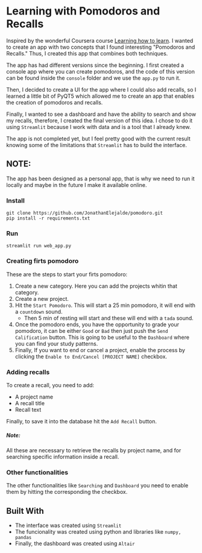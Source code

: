 # Learning with Pomodoros and Recalls

Inspired by the wonderful Coursera course [Learning how to learn](https://www.coursera.org/learn/learning-how-to-learn).
I wanted to create an app with two concepts that I found interesting "Pomodoros and Recalls." Thus, I created this app that combines both techniques.

The app has had different versions since the beginning. I first created a console app where you can create pomodoros, and the code of this version can be found inside the `console` folder and we use the `app.py` to run it.

Then, I decided to create a UI for the app where I could also add recalls, so I learned a little bit of PyQT5 which allowed me to create an app that enables the creation of pomodoros and recalls.

Finally, I wanted to see a dashboard and have the ability to search and show my recalls, therefore, I created the final version of this idea. I chose to do it using `Streamlit` because I work with data and is a tool that I already knew.

The app is not completed yet, but I feel pretty good with the current result knowing some of the limitations that `Streamlit` has to build the interface.

## NOTE:

The app has been designed as a personal app, that is why we need to run it locally and maybe in the future I make it available online.

### Install
```console
git clone https://github.com/JonathanElejalde/pomodoro.git
pip install -r requirements.txt
```

### Run
```console
streamlit run web_app.py
```

### Creating firts pomodoro

These are the steps to start your firts pomodoro:

1. Create a new category. Here you can add the projects whitin that category.
2. Create a new project.
3. Hit the `Start Pomodoro`. This will start a 25 min pomodoro, it will end with a `countdown` sound.
    - Then 5 min of resting will start and these will end with a `tada` sound.
4. Once the pomodoro ends, you have the opportunity to grade your pomodoro, it can be either `Good` or `Bad` then just push the `Send Calification` button. This is going to be useful to the `Dashboard` where you can find your study patterns. 
5. Finally, If you want to end or cancel a project, enable the process by clicking the `Enable to End/Cancel [PROJECT NAME]` checkbox.

### Adding recalls

To create a recall, you need to add:

* A project name
* A recall title
* Recall text

Finally, to save it into the database hit the `Add Recall` button.

##### Note: 

All these are necessary to retrieve the recalls by project name, and for searching specific information inside a recall.

### Other functionalities

The other functionalities like `Searching` and `Dashboard` you need to enable them by hitting the corresponding the checkbox.


## Built With

- The interface was created using `Streamlit`
- The funcionality was created using python and libraries like `numpy, pandas`
- Finally, the dashboard was created using `Altair`
